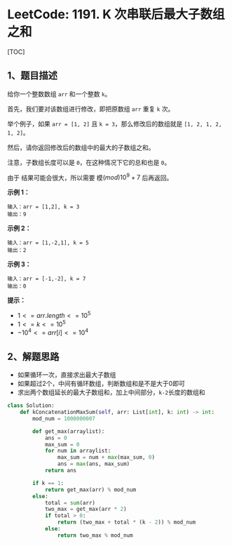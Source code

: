 # LeetCode: 1191. K 次串联后最大子数组之和

[TOC]

## 1、题目描述

给你一个整数数组 `arr` 和一个整数 `k`。

首先，我们要对该数组进行修改，即把原数组 `arr` 重复 `k` 次。

举个例子，如果 `arr = [1, 2]` 且 `k = 3`，那么修改后的数组就是 `[1, 2, 1, 2, 1, 2]`。

然后，请你返回修改后的数组中的最大的子数组之和。

注意，子数组长度可以是 `0`，在这种情况下它的总和也是 `0`。

由于 结果可能会很大，所以需要 模$(mod) 10^9 + 7$ 后再返回。 

 

**示例 1：**

```
输入：arr = [1,2], k = 3
输出：9
```


**示例 2：**

```
输入：arr = [1,-2,1], k = 5
输出：2
```


**示例 3：**

```
输入：arr = [-1,-2], k = 7
输出：0
```

**提示：**

-   $1 <= arr.length <= 10^5$
-   $1 <= k <= 10^5$
-   $-10^4 <= arr[i] <= 10^4$



## 2、解题思路

-   如果循环一次，直接求出最大子数组
-   如果超过2个，中间有循环数组，判断数组和是不是大于0即可
-   求出两个数组延长的最大子数组和，加上中间部分，`k-2`长度的数组和

```python
class Solution:
    def kConcatenationMaxSum(self, arr: List[int], k: int) -> int:
        mod_num = 1000000007

        def get_max(arraylist):
            ans = 0
            max_sum = 0
            for num in arraylist:
                max_sum = num + max(max_sum, 0)
                ans = max(ans, max_sum)
            return ans

        if k == 1:
            return get_max(arr) % mod_num
        else:
            total = sum(arr)
            two_max = get_max(arr * 2)
            if total > 0:
                return (two_max + total * (k - 2)) % mod_num
            else:
                return two_max % mod_num
```

